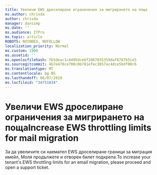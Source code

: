 ```yaml
---
title: Увеличи EWS дроселиране ограничения за мигрирането на поща
ms.author: chrisda
author: chrisda
manager: dansimp
ms.date: ''
ms.audience: ITPro
ms.topic: article
ROBOTS: NOINDEX, NOFOLLOW
localization_priority: Normal
ms.custom: 1900
ms.assetid: ''
ms.openlocfilehash: fb5deac1c4495dce6f2867035359daf8787b5ce5
ms.sourcegitcommit: 4b7e478ce700c0b781efec3857ac4dce5bdf00c6
ms.translationtype: MT
ms.contentlocale: bg-BG
ms.lasthandoff: 06/07/2019
ms.locfileid: "34751834"
---
```

# <a name="increase-ews-throttling-limits-for-mail-migration"></a><span data-ttu-id="adcb0-102">Увеличи EWS дроселиране ограничения за мигрирането на поща</span><span class="sxs-lookup"><span data-stu-id="adcb0-102">Increase EWS throttling limits for mail migration</span></span>

<span data-ttu-id="adcb0-103">За да увеличите си наемател EWS дроселиране граници за миграция имейл, Моля продължете и отворен билет подкрепа.</span><span class="sxs-lookup"><span data-stu-id="adcb0-103">To increase your tenant's EWS throttling limits for an email migration, please proceed and open a support ticket.</span></span>
